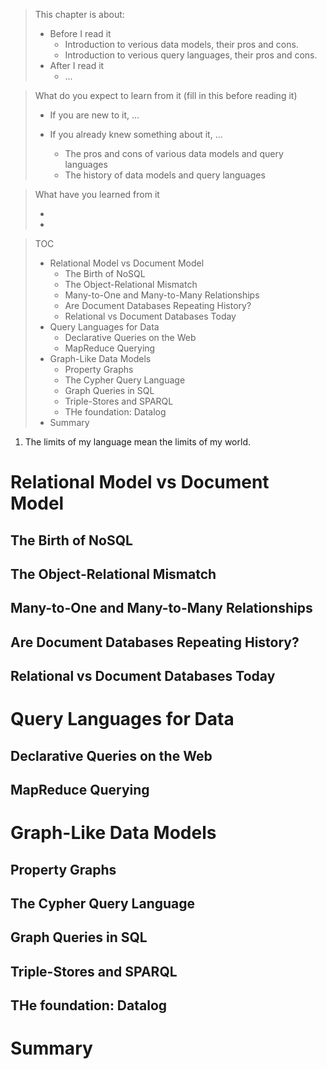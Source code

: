 > This chapter is about:
>
> * Before I read it
>   * Introduction to verious data models, their pros and cons.
>   * Introduction to verious query languages, their pros and cons.
> * After I read it
>   * ...

> What do you expect to learn from it (fill in this before reading it)
>
> * If you are new to it, ...
> * If you already knew something about it, ... 
> 
>   * The pros and cons of various data models and query languages
>   * The history of data models and query languages

> What have you learned from it
>
> *
> *


> TOC
>
> * Relational Model vs Document Model
>   * The Birth of NoSQL
>   * The Object-Relational Mismatch
>   * Many-to-One and Many-to-Many Relationships
>   * Are Document Databases Repeating History?
>   * Relational vs Document Databases Today
> * Query Languages for Data
>   * Declarative Queries on the Web
>   * MapReduce Querying
> * Graph-Like Data Models
>   * Property Graphs
>   * The Cypher Query Language
>   * Graph Queries in SQL
>   * Triple-Stores and SPARQL
>   * THe foundation: Datalog
> * Summary

1. The limits of my language mean the limits of my world.

# Relational Model vs Document Model
## The Birth of NoSQL
## The Object-Relational Mismatch
## Many-to-One and Many-to-Many Relationships
## Are Document Databases Repeating History?
## Relational vs Document Databases Today
# Query Languages for Data
## Declarative Queries on the Web
## MapReduce Querying
# Graph-Like Data Models
## Property Graphs
## The Cypher Query Language
## Graph Queries in SQL
## Triple-Stores and SPARQL
## THe foundation: Datalog
# Summary


